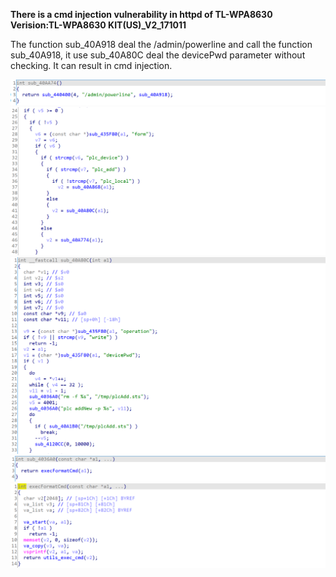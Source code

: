 **There is a cmd injection vulnerability in httpd of TL-WPA8630**  
**Verision:TL-WPA8630 KIT(US)_V2_171011**

The function sub_40A918 deal the /admin/powerline and call the function sub_40A918, it use sub_40A80C deal the devicePwd parameter without checking. It can result in cmd injection.

![image](https://github.com/sezangel/IOT-vul/blob/main/TPlink/TL-WPA8630/image/10.png)
![image](https://github.com/sezangel/IOT-vul/blob/main/TPlink/TL-WPA8630/image/11.png)
![image](https://github.com/sezangel/IOT-vul/blob/main/TPlink/TL-WPA8630/image/15.png)
![image](https://github.com/sezangel/IOT-vul/blob/main/TPlink/TL-WPA8630/image/13.png)
![image](https://github.com/sezangel/IOT-vul/blob/main/TPlink/TL-WPA8630/image/14.png)
